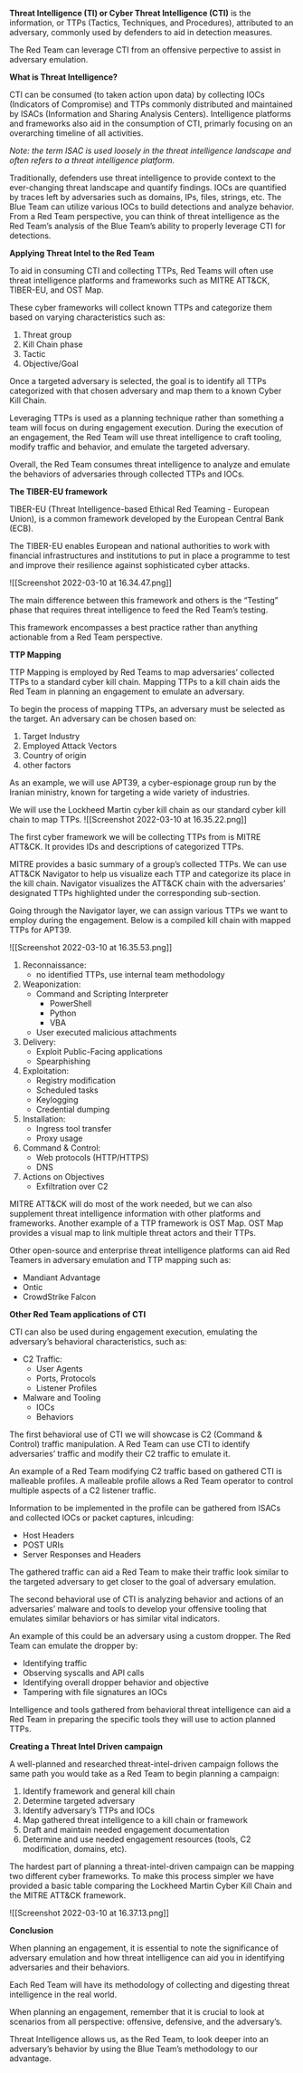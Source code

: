 **Threat Intelligence (TI) or Cyber Threat Intelligence (CTI)** is the information, or TTPs (Tactics, Techniques, and Procedures), attributed to an adversary, commonly used by defenders to aid in detection measures.

The Red Team can leverage CTI from an offensive perpective to assist in adversary emulation.

**What is Threat Intelligence?**

CTI can be consumed (to taken action upon data) by collecting IOCs (Indicators of Compromise) and TTPs commonly distributed and maintained by ISACs (Information and Sharing Analysis Centers). Intelligence platforms and frameworks also aid in the consumption of CTI, primarly focusing on an overarching timeline of all activities.

_Note: the term ISAC is used loosely in the threat intelligence landscape and often refers to a threat intelligence platform._

Traditionally, defenders use threat intelligence to provide context to the ever-changing threat landscape and quantify findings. IOCs are quantified by traces left by adversaries such as domains, IPs, files, strings, etc. The Blue Team can utilize various IOCs to build detections and analyze behavior. From a Red Team perspective, you can think of threat intelligence as the Red Team’s analysis of the Blue Team’s ability to properly leverage CTI for detections.

**Applying Threat Intel to the Red Team**

To aid in consuming CTI and collecting TTPs, Red Teams will often use threat intelligence platforms and frameworks such as MITRE ATT&CK, TIBER-EU, and OST Map.

These cyber frameworks will collect known TTPs and categorize them based on varying characteristics such as:

1.  Threat group
2.  Kill Chain phase
3.  Tactic
4.  Objective/Goal

Once a targeted adversary is selected, the goal is to identify all TTPs categorized with that chosen adversary and map them to a known Cyber Kill Chain.

Leveraging TTPs is used as a planning technique rather than something a team will focus on during engagement execution. During the execution of an engagement, the Red Team will use threat intelligence to craft tooling, modify traffic and behavior, and emulate the targeted adversary.

Overall, the Red Team consumes threat intelligence to analyze and emulate the behaviors of adversaries through collected TTPs and IOCs.

**The TIBER-EU framework**

TIBER-EU (Threat Intelligence-based Ethical Red Teaming - European Union), is a common framework developed by the European Central Bank (ECB).

The TIBER-EU enables European and national authorities to work with financial infrastructures and institutions to put in place a programme to test and improve their resilience against sophisticated cyber attacks.

![[Screenshot 2022-03-10 at 16.34.47.png]]

The main difference between this framework and others is the “Testing” phase that requires threat intelligence to feed the Red Team’s testing.

This framework encompasses a best practice rather than anything actionable from a Red Team perspective.

**TTP Mapping**

TTP Mapping is employed by Red Teams to map adversaries’ collected TTPs to a standard cyber kill chain. Mapping TTPs to a kill chain aids the Red Team in planning an engagement to emulate an adversary.

To begin the process of mapping TTPs, an adversary must be selected as the target. An adversary can be chosen based on:

1.  Target Industry
2.  Employed Attack Vectors
3.  Country of origin
4.  other factors

As an example, we will use APT39, a cyber-espionage group run by the Iranian ministry, known for targeting a wide variety of industries.

We will use the Lockheed Martin cyber kill chain as our standard cyber kill chain to map TTPs.
![[Screenshot 2022-03-10 at 16.35.22.png]]

The first cyber framework we will be collecting TTPs from is MITRE ATT&CK. It provides IDs and descriptions of categorized TTPs.

MITRE provides a basic summary of a group’s collected TTPs. We can use ATT&CK Navigator to help us visualize each TTP and categorize its place in the kill chain. Navigator visualizes the ATT&CK chain with the adversaries’ designated TTPs highlighted under the corresponding sub-section.

Going through the Navigator layer, we can assign various TTPs we want to employ during the engagement. Below is a compiled kill chain with mapped TTPs for APT39.

![[Screenshot 2022-03-10 at 16.35.53.png]]

1.  Reconnaissance:
    -   no identified TTPs, use internal team methodology
2.  Weaponization:
    -   Command and Scripting Interpreter
        -   PowerShell
        -   Python
        -   VBA
    -   User executed malicious attachments
3.  Delivery:
    -   Exploit Public-Facing applications
    -   Spearphishing
4.  Exploitation:
    -   Registry modification
    -   Scheduled tasks
    -   Keylogging
    -   Credential dumping
5.  Installation:
    -   Ingress tool transfer
    -   Proxy usage
6.  Command & Control:
    -   Web protocols (HTTP/HTTPS)
    -   DNS
7.  Actions on Objectives
    -   Exfiltration over C2

MITRE ATT&CK will do most of the work needed, but we can also supplement threat intelligence information with other platforms and frameworks. Another example of a TTP framework is OST Map. OST Map provides a visual map to link multiple threat actors and their TTPs.

Other open-source and enterprise threat intelligence platforms can aid Red Teamers in adversary emulation and TTP mapping such as:

-   Mandiant Advantage
-   Ontic
-   CrowdStrike Falcon

**Other Red Team applications of CTI**

CTI can also be used during engagement execution, emulating the adversary’s behavioral characteristics, such as:

-   C2 Traffic:
    -   User Agents
    -   Ports, Protocols
    -   Listener Profiles
-   Malware and Tooling
    -   IOCs
    -   Behaviors

The first behavioral use of CTI we will showcase is C2 (Command & Control) traffic manipulation. A Red Team can use CTI to identify adversaries’ traffic and modify their C2 traffic to emulate it.

An example of a Red Team modifying C2 traffic based on gathered CTI is malleable profiles. A malleable profile allows a Red Team operator to control multiple aspects of a C2 listener traffic.

Information to be implemented in the profile can be gathered from ISACs and collected IOCs or packet captures, inlcuding:

-   Host Headers
-   POST URIs
-   Server Responses and Headers

The gathered traffic can aid a Red Team to make their traffic look similar to the targeted adversary to get closer to the goal of adversary emulation.

The second behavioral use of CTI is analyzing behavior and actions of an adversaries’ malware and tools to develop your offensive tooling that emulates similar behaviors or has similar vital indicators.

An example of this could be an adversary using a custom dropper. The Red Team can emulate the dropper by:

-   Identifying traffic
-   Observing syscalls and API calls
-   Identifying overall dropper behavior and objective
-   Tampering with file signatures an IOCs

Intelligence and tools gathered from behavioral threat intelligence can aid a Red Team in preparing the specific tools they will use to action planned TTPs.

**Creating a Threat Intel Driven campaign**

A well-planned and researched threat-intel-driven campaign follows the same path you would take as a Red Team to begin planning a campaign:

1.  Identify framework and general kill chain
2.  Determine targeted adversary
3.  Identify adversary’s TTPs and IOCs
4.  Map gathered threat intelligence to a kill chain or framework
5.  Draft and maintain needed engagement documentation
6.  Determine and use needed engagement resources (tools, C2 modification, domains, etc).

The hardest part of planning a threat-intel-driven campaign can be mapping two different cyber frameworks. To make this process simpler we have provided a basic table comparing the Lockheed Martin Cyber Kill Chain and the MITRE ATT&CK framework.

![[Screenshot 2022-03-10 at 16.37.13.png]]

**Conclusion**

When planning an engagement, it is essential to note the significance of adversary emulation and how threat intelligence can aid you in identifying adversaries and their behaviors.

Each Red Team will have its methodology of collecting and digesting threat intelligence in the real world.

When planning an engagement, remember that it is crucial to look at scenarios from all perspective: offensive, defensive, and the adversary’s.

Threat Intelligence allows us, as the Red Team, to look deeper into an adversary’s behavior by using the Blue Team’s methodology to our advantage.